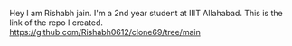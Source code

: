 Hey I am Rishabh jain.
I'm a 2nd year student at IIIT Allahabad.
This is the link of the repo I created.
https://github.com/Rishabh0612/clone69/tree/main
